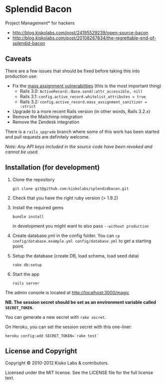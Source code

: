 # Splendid Bacon

Project Management* for hackers

* <http://blog.kiskolabs.com/post/24195529239/open-source-bacon>
* <http://blog.kiskolabs.com/post/20108267834/the-regrettable-end-of-splendid-bacon>

## Caveats

There are a few issues that should be fixed before taking this into production use:

* Fix the [mass assignment vulnerabilities](http://guides.rubyonrails.org/security.html#mass-assignment) (this is the most important thing)
  * Rails 3.0: `ActiveRecord::Base.send(:attr_accessible, nil)`
  * Rails 3.1: `config.active_record.whitelist_attributes = true`
  * Rails 3.2: `config.active_record.mass_assignment_sanitizer = :strict`
* Upgrade to a more recent Rails version (in other words, Rails 3.2.x)
* Remove the Mailchimp integration
* Remove the Zendesk integration

There is a `rails_upgrade` branch where some of this work has been started and pull requests are definitely welcome.

*Note: Any API keys included in the source code have been revoked and cannot be used.*

## Installation (for development)

1. Clone the repository

    `git clone git@github.com:kiskolabs/splendidbacon.git`

2. Check that you have the right ruby version (> 1.9.2)

3. Install the required gems

    `bundle install`

    in development you might want to also pass `--without production`

4. Create database.yml in the config folder. You can `cp config/database.example.yml config/database.yml` to get a starting point.

5. Setup the database (create DB, load schema, load seed data)

    `rake db:setup`

6. Start the app

    `rails server`

The admin console is located at <http://localhost:3000/magic>

**NB. The session secret should be set as an environment variable called `SECRET_TOKEN`.**

You can generate a new secret with `rake secret`.

On Heroku, you can set the session secret with this one-liner:

    heroku config:add SECRET_TOKEN=`rake test`

## License and Copyright

Copyright © 2010-2012 Kisko Labs & contributors.

Licensed under the MIT license. See the LICENSE file for the full license text.